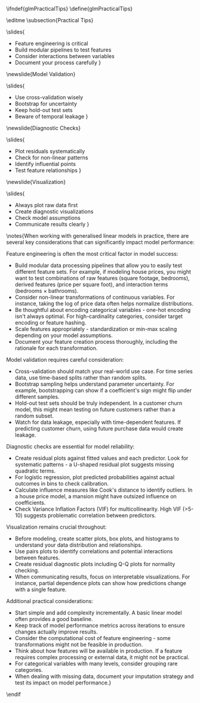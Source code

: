 \ifndef{glmPracticalTips}
\define{glmPracticalTips}

\editme
\subsection{Practical Tips}

\slides{
* Feature engineering is critical
* Build modular pipelines to test features
* Consider interactions between variables
* Document your process carefully
}

\newslide{Model Validation}

\slides{
* Use cross-validation wisely
* Bootstrap for uncertainty
* Keep hold-out test sets
* Beware of temporal leakage
}

\newslide{Diagnostic Checks}

\slides{
* Plot residuals systematically
* Check for non-linear patterns
* Identify influential points
* Test feature relationships
}

\newslide{Visualization}

\slides{
* Always plot raw data first
* Create diagnostic visualizations
* Check model assumptions
* Communicate results clearly
}

\notes{When working with generalised linear models in practice, there are several key considerations that can significantly impact model performance:

Feature engineering is often the most critical factor in model success:

- Build modular data processing pipelines that allow you to easily test different feature sets. For example, if modeling house prices, you might want to test combinations of raw features (square footage, bedrooms), derived features (price per square foot), and interaction terms (bedrooms × bathrooms).
- Consider non-linear transformations of continuous variables. For instance, taking the log of price data often helps normalize distributions.
- Be thoughtful about encoding categorical variables - one-hot encoding isn't always optimal. For high-cardinality categories, consider target encoding or feature hashing.
- Scale features appropriately - standardization or min-max scaling depending on your model assumptions.
- Document your feature creation process thoroughly, including the rationale for each transformation.

Model validation requires careful consideration:

- Cross-validation should match your real-world use case. For time series data, use time-based splits rather than random splits.
- Bootstrap sampling helps understand parameter uncertainty. For example, bootstrapping can show if a coefficient's sign might flip under different samples.
- Hold-out test sets should be truly independent. In a customer churn model, this might mean testing on future customers rather than a random subset.
- Watch for data leakage, especially with time-dependent features. If predicting customer churn, using future purchase data would create leakage.

Diagnostic checks are essential for model reliability:

- Create residual plots against fitted values and each predictor. Look for systematic patterns - a U-shaped residual plot suggests missing quadratic terms.
- For logistic regression, plot predicted probabilities against actual outcomes in bins to check calibration.
- Calculate influence measures like Cook's distance to identify outliers. In a house price model, a mansion might have outsized influence on coefficients.
- Check Variance Inflation Factors (VIF) for multicollinearity. High VIF (>5-10) suggests problematic correlation between predictors.

Visualization remains crucial throughout:

- Before modeling, create scatter plots, box plots, and histograms to understand your data distribution and relationships.
- Use pairs plots to identify correlations and potential interactions between features.
- Create residual diagnostic plots including Q-Q plots for normality checking.
- When communicating results, focus on interpretable visualizations. For instance, partial dependence plots can show how predictions change with a single feature.

Additional practical considerations:

- Start simple and add complexity incrementally. A basic linear model often provides a good baseline.
- Keep track of model performance metrics across iterations to ensure changes actually improve results.
- Consider the computational cost of feature engineering - some transformations might not be feasible in production.
- Think about how features will be available in production. If a feature requires complex processing or external data, it might not be practical.
- For categorical variables with many levels, consider grouping rare categories.
- When dealing with missing data, document your imputation strategy and test its impact on model performance.}

\endif
